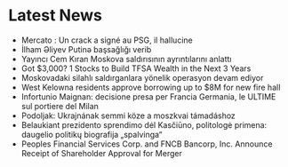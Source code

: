# Latest News
-  Mercato : Un crack a signé au PSG, il hallucine
-  İlham Əliyev Putinə başsağlığı verib
-  Yayıncı Cem Kıran Moskova saldırısının ayrıntılarını anlattı
-  Got $3,000? 1 Stocks to Build TFSA Wealth in the Next 3 Years
-  Moskovadaki silahlı saldırganlara yönelik operasyon devam ediyor
-  West Kelowna residents approve borrowing up to $8M for new fire hall
-  Infortunio Maignan: decisione presa per Francia Germania, le ULTIME sul portiere del Milan
-  Podoljak: Ukrajnának semmi köze a moszkvai támadáshoz
-  Belaukiant prezidento sprendimo dėl Kasčiūno, politologė primena: daugelio politikų biografija „spalvinga“
-  Peoples Financial Services Corp. and FNCB Bancorp, Inc. Announce Receipt of Shareholder Approval for Merger
